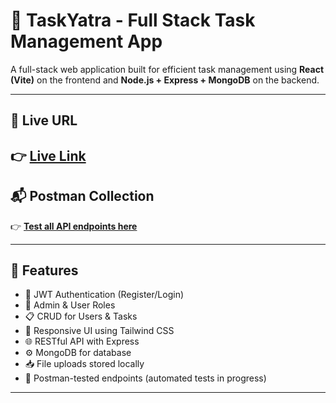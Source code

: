 # 📝 TaskYatra - Full Stack Task Management App

A full-stack web application built for efficient task management using **React (Vite)** on the frontend and **Node.js + Express + MongoDB** on the backend.

---

## 🔗 Live URL

👉 [Live Link](https://taskyatraa.onrender.com)
---

## 📬 Postman Collection

👉 [**Test all API endpoints here**](https://web-dev-8174.postman.co/workspace/Saumya's-Workspace~81bab76d-08ac-438b-a79c-633ba98e50f4/collection/34752140-e404910f-3ddc-494a-a74f-cce114de2ec2?action=share&source=copy-link&creator=34752140&active-environment=246d6e22-6c65-4ac7-8fbb-81c465ce7cc4)

---

## 🚀 Features

- 🔐 JWT Authentication (Register/Login)
- 👤 Admin & User Roles
- 📋 CRUD for Users & Tasks
- 🎯 Responsive UI using Tailwind CSS
- 🌐 RESTful API with Express
- ⚙️ MongoDB for database
- 📥 File uploads stored locally
- 🧪 Postman-tested endpoints (automated tests in progress)

---


